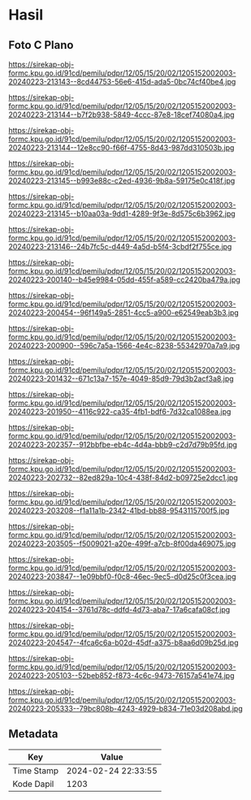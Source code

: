 # Hasil

## Foto C Plano

https://sirekap-obj-formc.kpu.go.id/91cd/pemilu/pdpr/12/05/15/20/02/1205152002003-20240223-213143--8cd44753-56e6-415d-ada5-0bc74cf40be4.jpg

https://sirekap-obj-formc.kpu.go.id/91cd/pemilu/pdpr/12/05/15/20/02/1205152002003-20240223-213144--b7f2b938-5849-4ccc-87e8-18cef74080a4.jpg

https://sirekap-obj-formc.kpu.go.id/91cd/pemilu/pdpr/12/05/15/20/02/1205152002003-20240223-213144--12e8cc90-f66f-4755-8d43-987dd310503b.jpg

https://sirekap-obj-formc.kpu.go.id/91cd/pemilu/pdpr/12/05/15/20/02/1205152002003-20240223-213145--b993e88c-c2ed-4936-9b8a-59175e0c418f.jpg

https://sirekap-obj-formc.kpu.go.id/91cd/pemilu/pdpr/12/05/15/20/02/1205152002003-20240223-213145--b10aa03a-9dd1-4289-9f3e-8d575c6b3962.jpg

https://sirekap-obj-formc.kpu.go.id/91cd/pemilu/pdpr/12/05/15/20/02/1205152002003-20240223-213146--24b7fc5c-d449-4a5d-b5f4-3cbdf2f755ce.jpg

https://sirekap-obj-formc.kpu.go.id/91cd/pemilu/pdpr/12/05/15/20/02/1205152002003-20240223-200140--b45e9984-05dd-455f-a589-cc2420ba479a.jpg

https://sirekap-obj-formc.kpu.go.id/91cd/pemilu/pdpr/12/05/15/20/02/1205152002003-20240223-200454--96f149a5-2851-4cc5-a900-e62549eab3b3.jpg

https://sirekap-obj-formc.kpu.go.id/91cd/pemilu/pdpr/12/05/15/20/02/1205152002003-20240223-200900--596c7a5a-1566-4e4c-8238-55342970a7a9.jpg

https://sirekap-obj-formc.kpu.go.id/91cd/pemilu/pdpr/12/05/15/20/02/1205152002003-20240223-201432--671c13a7-157e-4049-85d9-79d3b2acf3a8.jpg

https://sirekap-obj-formc.kpu.go.id/91cd/pemilu/pdpr/12/05/15/20/02/1205152002003-20240223-201950--4116c922-ca35-4fb1-bdf6-7d32ca1088ea.jpg

https://sirekap-obj-formc.kpu.go.id/91cd/pemilu/pdpr/12/05/15/20/02/1205152002003-20240223-202357--912bbfbe-eb4c-4d4a-bbb9-c2d7d79b95fd.jpg

https://sirekap-obj-formc.kpu.go.id/91cd/pemilu/pdpr/12/05/15/20/02/1205152002003-20240223-202732--82ed829a-10c4-438f-84d2-b09725e2dcc1.jpg

https://sirekap-obj-formc.kpu.go.id/91cd/pemilu/pdpr/12/05/15/20/02/1205152002003-20240223-203208--f1a11a1b-2342-41bd-bb88-9543115700f5.jpg

https://sirekap-obj-formc.kpu.go.id/91cd/pemilu/pdpr/12/05/15/20/02/1205152002003-20240223-203505--f5009021-a20e-499f-a7cb-8f00da469075.jpg

https://sirekap-obj-formc.kpu.go.id/91cd/pemilu/pdpr/12/05/15/20/02/1205152002003-20240223-203847--1e09bbf0-f0c8-46ec-9ec5-d0d25c0f3cea.jpg

https://sirekap-obj-formc.kpu.go.id/91cd/pemilu/pdpr/12/05/15/20/02/1205152002003-20240223-204154--3761d78c-ddfd-4d73-aba7-17a6cafa08cf.jpg

https://sirekap-obj-formc.kpu.go.id/91cd/pemilu/pdpr/12/05/15/20/02/1205152002003-20240223-204547--4fca6c6a-b02d-45df-a375-b8aa6d09b25d.jpg

https://sirekap-obj-formc.kpu.go.id/91cd/pemilu/pdpr/12/05/15/20/02/1205152002003-20240223-205103--52beb852-f873-4c6c-9473-76157a541e74.jpg

https://sirekap-obj-formc.kpu.go.id/91cd/pemilu/pdpr/12/05/15/20/02/1205152002003-20240223-205333--79bc808b-4243-4929-b834-71e03d208abd.jpg


## Metadata

| Key        | Value               |
| ---------- | ------------------- |
| Time Stamp | 2024-02-24 22:33:55 |
| Kode Dapil | 1203                |



